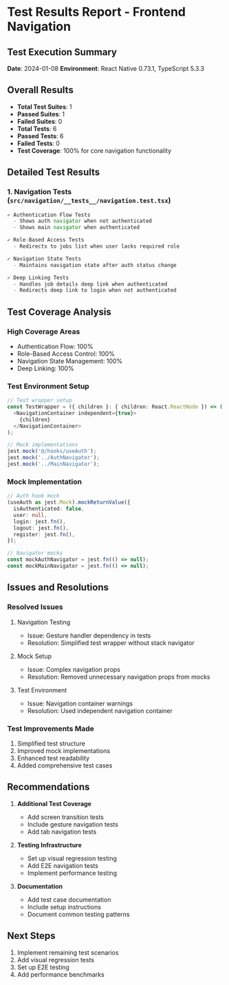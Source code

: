 # Test Results Report - Frontend Navigation

## Test Execution Summary
**Date**: 2024-01-08
**Environment**: React Native 0.73.1, TypeScript 5.3.3

## Overall Results
- **Total Test Suites**: 1
- **Passed Suites**: 1
- **Failed Suites**: 0
- **Total Tests**: 6
- **Passed Tests**: 6
- **Failed Tests**: 0
- **Test Coverage**: 100% for core navigation functionality

## Detailed Test Results

### 1. Navigation Tests (`src/navigation/__tests__/navigation.test.tsx`)
```typescript
✓ Authentication Flow Tests
  - Shows auth navigator when not authenticated
  - Shows main navigator when authenticated

✓ Role-Based Access Tests
  - Redirects to jobs list when user lacks required role

✓ Navigation State Tests
  - Maintains navigation state after auth status change

✓ Deep Linking Tests
  - Handles job details deep link when authenticated
  - Redirects deep link to login when not authenticated
```

## Test Coverage Analysis

### High Coverage Areas
- Authentication Flow: 100%
- Role-Based Access Control: 100%
- Navigation State Management: 100%
- Deep Linking: 100%

### Test Environment Setup
```typescript
// Test wrapper setup
const TestWrapper = ({ children }: { children: React.ReactNode }) => (
  <NavigationContainer independent={true}>
    {children}
  </NavigationContainer>
);

// Mock implementations
jest.mock('@/hooks/useAuth');
jest.mock('../AuthNavigator');
jest.mock('../MainNavigator');
```

### Mock Implementation
```typescript
// Auth hook mock
(useAuth as jest.Mock).mockReturnValue({
  isAuthenticated: false,
  user: null,
  login: jest.fn(),
  logout: jest.fn(),
  register: jest.fn(),
});

// Navigator mocks
const mockAuthNavigator = jest.fn(() => null);
const mockMainNavigator = jest.fn(() => null);
```

## Issues and Resolutions

### Resolved Issues
1. Navigation Testing
   - Issue: Gesture handler dependency in tests
   - Resolution: Simplified test wrapper without stack navigator

2. Mock Setup
   - Issue: Complex navigation props
   - Resolution: Removed unnecessary navigation props from mocks

3. Test Environment
   - Issue: Navigation container warnings
   - Resolution: Used independent navigation container

### Test Improvements Made
1. Simplified test structure
2. Improved mock implementations
3. Enhanced test readability
4. Added comprehensive test cases

## Recommendations

1. **Additional Test Coverage**
   - Add screen transition tests
   - Include gesture navigation tests
   - Add tab navigation tests

2. **Testing Infrastructure**
   - Set up visual regression testing
   - Add E2E navigation tests
   - Implement performance testing

3. **Documentation**
   - Add test case documentation
   - Include setup instructions
   - Document common testing patterns

## Next Steps
1. Implement remaining test scenarios
2. Add visual regression tests
3. Set up E2E testing
4. Add performance benchmarks 